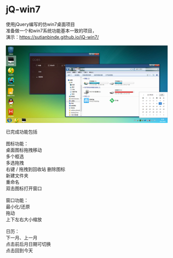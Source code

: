 # jQ-win7
使用jQuery编写的仿win7桌面项目</br>
准备做一个和win7系统功能基本一致的项目，</br>
演示：https://sutianbinde.github.io/jQ-win7/
</br></br>
<img src="https://github.com/sutianbinde/jekyll_demo/blob/gh-pages/img/deskTopDemo.png" />
</br>

已完成功能包括</br>
</br>
图标功能：</br>
    桌面图标拖拽移动</br>
    多个框选</br>
    多选拖拽</br>
    右键 / 拖拽到回收站 删除图标</br>
    新建文件夹</br>
    重命名</br>
    双击图标打开窗口</br></br>
窗口功能：</br>
    最小化/还原</br>
    拖动</br>
    上下左右大小缩放</br></br>
日历：</br>
    下一月、上一月</br>
    点击前后月日期可切换</br>
    点击回到今天</br>
